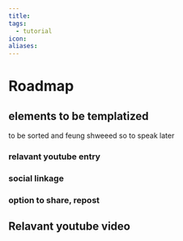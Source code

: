 ```yaml
---
title: 
tags:
  - tutorial
icon: 
aliases:
---
```

# Roadmap

## elements to be templatized
to be sorted and feung shweeed so to speak later

### relavant youtube entry

### social linkage

### option to share, repost



## Relavant youtube video

